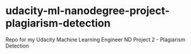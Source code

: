 # udacity-ml-nanodegree-project-plagiarism-detection
Repo for my Udacity Machine Learning Engineer ND Project 2 - Plagiarism Detection
